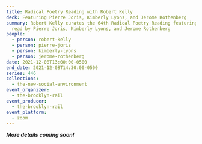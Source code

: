 ```yaml
---
title: Radical Poetry Reading with Robert Kelly
deck: Featuring Pierre Joris, Kimberly Lyons, and Jerome Rothenberg
summary: Robert Kelly curates the 64th Radical Poetry Reading featuring poetry
  read by Pierre Joris, Kimberly Lyons, and Jerome Rothenberg
people:
  - person: robert-kelly
  - person: pierre-joris
  - person: kimberly-lyons
  - person: jerome-rothenberg
date: 2021-12-08T13:00:00-0500
end_date: 2021-12-08T14:30:00-0500
series: 446
collections:
  - the-new-social-environment
event_organizer:
  - the-brooklyn-rail
event_producer:
  - the-brooklyn-rail
event_platform:
  - zoom
---
```

***More details coming soon!***